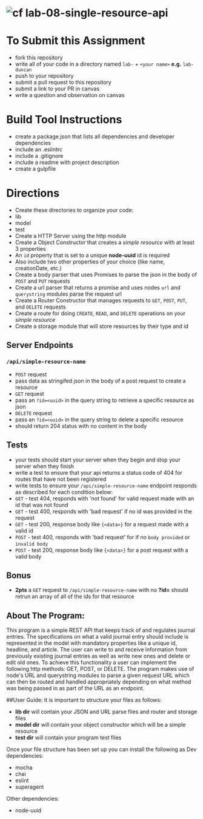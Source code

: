 ![cf](https://i.imgur.com/7v5ASc8.png) lab-08-single-resource-api
======


# To Submit this Assignment
  * fork this repository
  * write all of your code in a directory named `lab-` + `<your name>` **e.g.** `lab-duncan`
  * push to your repository
  * submit a pull request to this repository
  * submit a link to your PR in canvas
  * write a question and observation on canvas

# Build Tool Instructions
* create a package.json that lists all dependencies and developer dependencies
* include an .eslintrc
* include a .gitignore
* include a readme with project description
* create a gulpfile

# Directions
* Create these directories to organize your code:
 * lib
 * model
 * test
* Create a HTTP Server using the http module
* Create a Object Constructor that creates a _simple resource_ with at least 3 properties
 * An `id` property that is set to a unique **node-uuid** id is required
 * Also include two other properties of your choice (like name, creationDate, etc.)
* Create a body parser that uses Promises to parse the json in the body of `POST` and `PUT` requests
* Create a url parser that returns a promise and uses nodes `url` and `querystring` modules parse the request url
* Create a Router Constructor that manages requests to `GET`, `POST`, `PUT`, and `DELETE` requests
* Create a route for doing `CREATE`, `READ`, and `DELETE` operations on your _simple resource_
* Create a storage module that will store resources by their type and id

## Server Endpoints
### `/api/simple-resource-name`
* `POST` request
 * pass data as stringifed json in the body of a post request to create a resource
* `GET` request
 * pass an `?id=<uuid>` in the query string to retrieve a specific resource as json
* `DELETE` request
 * pass an `?id=<uuid>` in the query string to delete a specific resource
 * should return 204 status with no content in the body

## Tests  
* your tests should start your server when they begin and stop your server when they finish
* write a test to ensure that your api returns a status code of 404 for routes that have not been registered
* write tests to ensure your `/api/simple-resource-name` endpoint responds as described for each condition below:
 * `GET` - test 404, responds with 'not found' for valid request made with an id that was not found
 * `GET` - test 400, responds with 'bad request' if no id was provided in the request
 * `GET` - test 200, response body like `{<data>}` for a request made with a valid id
 * `POST` - test 400, responds with 'bad request' for if no `body provided` or `invalid body`
 * `POST` - test 200, response body like  `{<data>}` for a post request with a valid body

## Bonus
* **2pts** a `GET` request to `/api/simple-resource-name` with no **?id=** should retrun an array of all of the ids for that resource

## About The Program:
This program is a simple REST API that keeps track of and regulates journal entries. The specifications on what a valid journal entry should include is represented in the model with mandatory properties like a unique id, headline, and article. The user can write to and receive information from previously existing journal entries as well as write new ones and delete or edit old ones. To achieve this functionality a user can implement the following http methods: GET, POST, or DELETE. The program makes use of node's URL and querystring modules to parse a given request URL which can then be routed and handled appropriately depending on what method was being passed in as part of the URL as an endpoint.

##User Guide:
It is important to structure your files as follows:
* **lib dir** will contain your JSON and URL parse files and router and storage files
* **model dir** will contain your object constructor which will be a simple resource
* **test dir** will contain your program test files

Once your file structure has been set up you can install the following as Dev dependencies:
* mocha
* chai
* eslint
* superagent

Other dependencies:
* node-uuid
